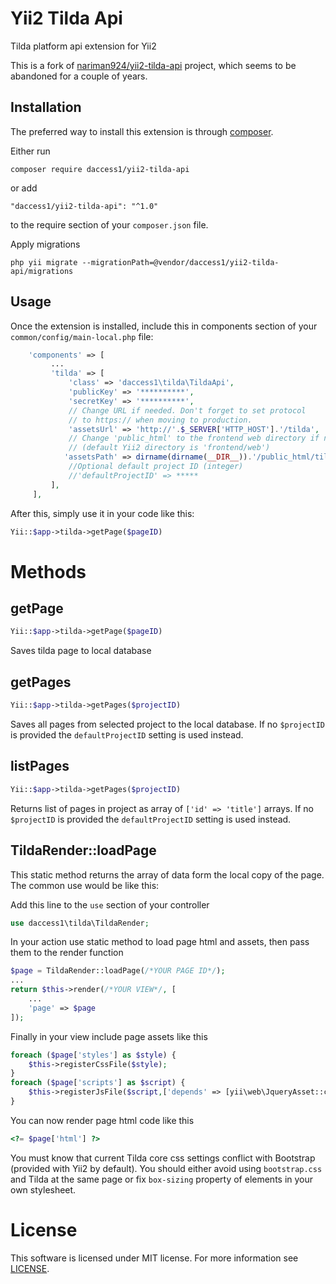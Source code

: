 Yii2 Tilda Api
==============
Tilda platform api extension for Yii2

This is a fork of [nariman924/yii2-tilda-api](https://github.com/nariman924/yii2-tilda-api) project, which seems to be abandoned for a couple of years.

Installation
------------

The preferred way to install this extension is through [composer](http://getcomposer.org/download/).

Either run

```
composer require daccess1/yii2-tilda-api
```

or add

```
"daccess1/yii2-tilda-api": "^1.0"
```
to the require section of your `composer.json` file.


Apply migrations

```
php yii migrate --migrationPath=@vendor/daccess1/yii2-tilda-api/migrations
```

Usage
-----

Once the extension is installed, include this in components section of your `common/config/main-local.php` file:

```php
    'components' => [
         ...
         'tilda' => [
             'class' => 'daccess1\tilda\TildaApi',
             'publicKey' => '**********',
             'secretKey' => '**********',
             // Change URL if needed. Don't forget to set protocol
             // to https:// when moving to production.
             'assetsUrl' => 'http://'.$_SERVER['HTTP_HOST'].'/tilda',
             // Change 'public_html' to the frontend web directory if needed
             // (default Yii2 directory is 'frontend/web')
            'assetsPath' => dirname(dirname(__DIR__)).'/public_html/tilda',
             //Optional default project ID (integer)
             //'defaultProjectID' => *****
         ],
     ],
```
After this, simply use it in your code like this:

```php
Yii::$app->tilda->getPage($pageID)
```

Methods
=======

getPage
---
```php
Yii::$app->tilda->getPage($pageID)
```
Saves tilda page to local database

getPages
---
```php
Yii::$app->tilda->getPages($projectID)
```
Saves all pages from selected project to the local database. If no `$projectID`  is provided the `defaultProjectID` setting is used instead.

listPages
---
```php
Yii::$app->tilda->getPages($projectID)
```
Returns list of pages in project as array of `['id' => 'title']` arrays. If no `$projectID` is provided the `defaultProjectID` setting is used instead.

TildaRender::loadPage
---
This static method returns the array of data form the local copy of the page. The common use would be like this:

Add this line to the `use` section of your controller
```php
use daccess1\tilda\TildaRender;
```
In your action use static method to load page html and assets, then pass them to the render function
```php
$page = TildaRender::loadPage(/*YOUR PAGE ID*/);
...
return $this->render(/*YOUR VIEW*/, [
    ...
    'page' => $page
]);
```
Finally in your view include page assets like this
```php
foreach ($page['styles'] as $style) {
    $this->registerCssFile($style);
}
foreach ($page['scripts'] as $script) {
    $this->registerJsFile($script,['depends' => [yii\web\JqueryAsset::className()]]);
}
```

You can now render page html code like this
```php
<?= $page['html'] ?>
```


You must know that current Tilda core css settings conflict with Bootstrap (provided with Yii2 by default). You should either avoid using `bootstrap.css` and Tilda at the same page or fix `box-sizing` property of elements in your own stylesheet.

License
=======
This software is licensed under MIT license. For more information see [LICENSE](https://github.com/daccess1/yii2-tilda-api/blob/master/LICENSE).
